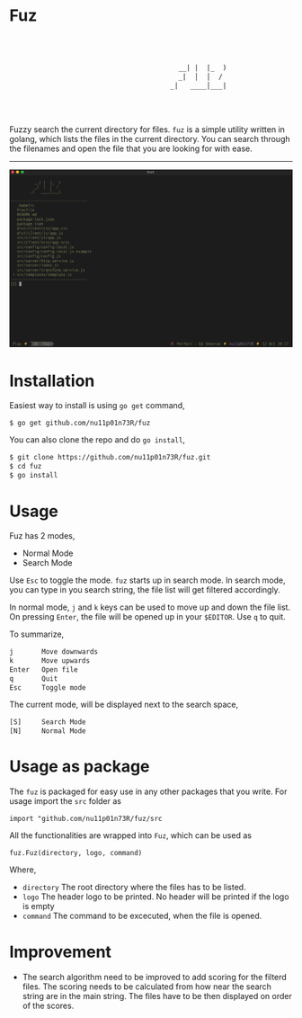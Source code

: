 
# Fuz


```



                                          __| |  |_  )
                                          _|  │  │  / 
                                        _|   ____│___|




```

Fuzzy search the current directory for files. `fuz` is a simple utility
written in golang, which lists the files in the current directory.
You can search through the filenames and open the file that you are 
looking for with ease.


<hr>

<img src="screenshot.png" width="1153">

# Installation

Easiest way to install is using `go get` command,

```
$ go get github.com/nu11p01n73R/fuz
```

You can also clone the repo and do `go install`,

```
$ git clone https://github.com/nu11p01n73R/fuz.git
$ cd fuz
$ go install
```

# Usage

Fuz has 2 modes,

 - Normal Mode 
 - Search Mode

Use `Esc` to toggle the mode. `fuz` starts up in search mode. In
search mode, you can type in you search string, the file list
will get filtered accordingly.

In normal mode, `j` and `k` keys can be used to move up and down
the file list. On pressing `Enter`, the file will be opened up
in your `$EDITOR`. Use `q` to quit.

To summarize,

```
j       Move downwards
k       Move upwards
Enter   Open file
q       Quit
Esc     Toggle mode
```
 
The current mode, will be displayed next to the search space,

```
[S]     Search Mode
[N]     Normal Mode
```

# Usage as package

The `fuz` is packaged for easy use in any other packages that you write.
For usage import the `src` folder as

```
import "github.com/nu11p01n73R/fuz/src
```

All the functionalities are wrapped into `Fuz`, which can be used as

```
fuz.Fuz(directory, logo, command)
```

Where,
- `directory` The root directory where the files has to be listed.
- `logo` The header logo to be printed. No header will be printed if 
the logo is empty
- `command` The command to be excecuted, when the file is opened.

# Improvement

- The search algorithm need to be improved to add scoring for the filterd files.
The scoring needs to be calculated from how near the search string are in 
the main string. The files have to be then displayed on order of the
scores.
